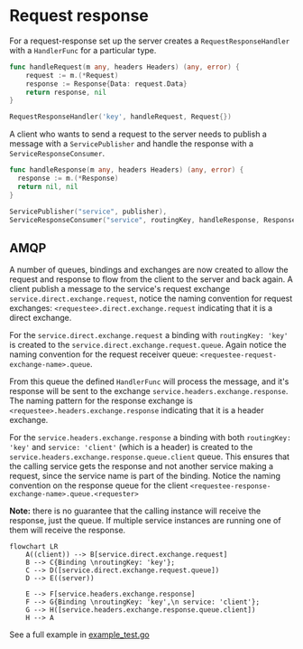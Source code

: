 # Request response

For a request-response set up the server creates a `RequestResponseHandler` with a `HandlerFunc` for a particular type.

```go
func handleRequest(m any, headers Headers) (any, error) {
    request := m.(*Request)
    response := Response{Data: request.Data}
    return response, nil
}

RequestResponseHandler('key', handleRequest, Request{})
```

A client who wants to send a request to the server needs to publish a message with a `ServicePublisher` and handle the
response with a `ServiceResponseConsumer`.

```go
func handleResponse(m any, headers Headers) (any, error) {
  response := m.(*Response)
  return nil, nil
}

ServicePublisher("service", publisher),
ServiceResponseConsumer("service", routingKey, handleResponse, Response{}),
```

## AMQP

A number of queues, bindings and exchanges are now created to allow the request and response to flow from the client to
the server and back again.
A client publish a message to the service's request exchange `service.direct.exchange.request`, notice  the naming
convention for request exchanges: `<requestee>.direct.exchange.request` indicating that it is a direct exchange.

For the `service.direct.exchange.request` a binding with  `routingKey: 'key'` is created to the
`service.direct.exchange.request.queue`. Again notice the naming convention for the request receiver queue:
`<requestee-request-exchange-name>.queue`.

From this queue the defined `HandlerFunc` will process the message, and it's response will be sent to the exchange
`service.headers.exchange.response`.
The naming pattern for the response exchange is `<requestee>.headers.exchange.response` indicating that it is a header
exchange.

For the `service.headers.exchange.response` a binding with both `routingKey: 'key'` and `service: 'client'` (which is a
header) is created to the `service.headers.exchange.response.queue.client` queue.
This ensures that the calling service gets the response and not another service making a request, since the service
name is part of the binding.
Notice the naming convention on the response queue for the client
`<requestee-response-exchange-name>.queue.<requester>`

**Note:** there is no guarantee that the calling instance will receive the response,
just the queue. If multiple service instances are running one of them will receive the response.

```mermaid
flowchart LR
    A((client)) --> B[service.direct.exchange.request]
    B --> C{Binding \nroutingKey: 'key'};
    C --> D([service.direct.exchange.request.queue])
    D --> E((server))

    E --> F[service.headers.exchange.response]
    F --> G{Binding \nroutingKey: 'key',\n service: 'client'};
    G --> H([service.headers.exchange.response.queue.client])
    H --> A
```

See a full example in [example_test.go](./example_test.go)
